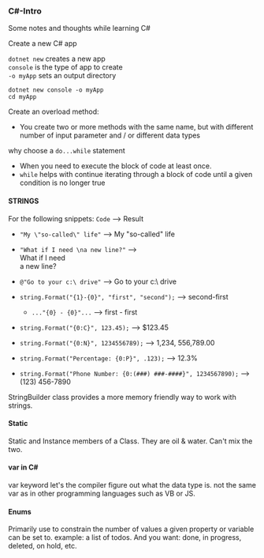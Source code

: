 ### C#-Intro 

Some notes and thoughts while learning C# <br>


 Create a new C# app

`dotnet new` creates a new app <br>
`console` is the type of app to create <br>
`-o myApp` sets an output directory

```shell
dotnet new console -o myApp
cd myApp
```

Create an overload method: <br>
- You create two or more methods with the same name, but with different number of input parameter and / or different data types

why choose a `do...while` statement <br>
- When you need to execute the block of code at least once. 
- `while` helps with continue iterating through a block of code until a given condition is no longer true 

#### STRINGS

For the following snippets:  `Code` --> Result

- `"My \"so-called\" life"` --> My "so-called" life <br>

- `"What if I need \na new line?"` --> <br>What if I need <br> a new line?

- `@"Go to your c:\ drive"` --> Go to your c:\ drive

- `string.Format("{1}-{0}", "first", "second");` --> second-first
    - `..."{0} - {0}"...` --> first - first 

- `string.Format("{0:C}", 123.45);` --> $123.45

- `string.Format("{0:N}", 1234556789);` --> 1,234, 556,789.00

- `string.Format("Percentage: {0:P}", .123);` --> 12.3% 

- `string.Format("Phone Number: {0:(###) ###-####}", 1234567890);` --> (123) 456-7890

StringBuilder class provides a more memory friendly way to work with strings. 

#### Static 
Static and Instance members of a Class. They are oil & water. Can't mix the two. 

#### var in C# 
var keyword let's the compiler figure out what the data type is. 
not the same var as in other programming languages such as VB or JS. 

#### Enums
Primarily use to constrain the number of values a given property or variable can be set to. example: a list of todos. And you want: done, in progress, deleted, on hold, etc. 